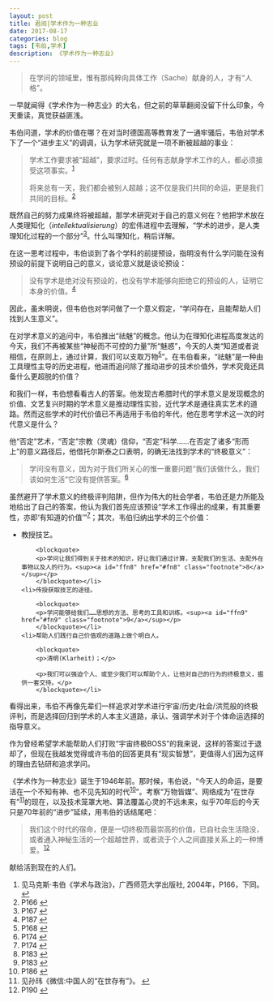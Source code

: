 ```yaml
---
layout: post
title: 君阅|学术作为一种志业
date: 2017-08-17
categories: blog
tags: [韦伯,学术]
description: 《学术作为一种志业》
---
```



<blockquote>
<p>在学问的领域里，惟有那纯粹向具体工作（Sache）献身的人，才有“人格”。</p>
</blockquote>

<p>一早就闻得《学术作为一种志业》的大名，但之前的草草翻阅没留下什么印象，今天重读，真觉获益匪浅。</p>

<p>韦伯问道，学术的价值在哪？在对当时德国高等教育发了一通牢骚后，韦伯对学术下了一个“进步主义”的调调，认为学术研究就是一项不断被超越的事业：</p>

<blockquote>
<p>学术工作要求被“超越&quot;，要求过时。任何有志献身学术工作的人，都必须接受这项事实。<sup><a id="ffn1" href="#fn1" class="footnote">1</a></sup></p>

<p>将来总有一天，我们都会被别人超越；这不仅是我们共同的命运，更是我们共同的目标。<sup><a id="ffn2" href="#fn2" class="footnote">2</a></sup></p>
</blockquote>

<p>既然自己的努力成果终将被超越，那学术研究对于自己的意义何在？他把学术放在人类理知化（<em>intellektualisierung</em>）的宏伟进程中去理解，“学术的进步，是人类理知化过程的一个部分”<sup><a id="ffn3" href="#fn3" class="footnote">3</a></sup>。什么叫理知化，稍后详解。</p>

<p>在这一思考过程中，韦伯谈到了各个学科的前提预设，指明没有什么学问能在没有预设的前提下说明自己的意义，谈论意义就是谈论预设：</p>

<blockquote>
<p>没有学术是绝对没有预设的，也没有学术能够向拒绝它的预设的人，证明它本身的价值。<sup><a id="ffn4" href="#fn4" class="footnote">4</a></sup></p>
</blockquote>

<p>因此，虽未明说，但韦伯也对学问做了一个意义假定，“学问存在，且能帮助人们找到人生意义”。</p>

<p>在对学术意义的追问中，韦伯推出“祛魅”的概念。他认为在理知化进程高度发达的今天，我们不再被某些“神秘而不可控的力量”所“魅惑”，今天的人类“知道或者说相信，在原则上，通过计算，我们可以支取万物<sup><a id="ffn5" href="#fn5" class="footnote">5</a></sup>”。在韦伯看来，“祛魅”是一种由工具理性主导的历史进程，他进而追问除了推动进步的技术价值外，学术究竟还具备什么更超脱的价值？</p>

<p>和我们一样，韦伯想看看古人的答案。他发现古希腊时代的学术意义是发现概念的价值、文艺复兴时期的学术意义是推动理性实验，近代学术是通往真实艺术的道路。然而这些学术的时代价值已不再适用于韦伯的年代，他在思考学术这一次的时代意义是什么？</p>

<p>他“否定”艺术，“否定”宗教（灵魂）信仰，“否定”科学……在否定了诸多“形而上”的意义路径后，他借托尔斯泰之口表明，的确无法找到学术的“终极意义”：</p>

<blockquote>
<p>学问没有意义，因为对于我们所关心的惟一重要问题“我们该做什么，我们该如何生活”它没有提供答案。<sup><a id="ffn6" href="#fn6" class="footnote">6</a></sup></p>
</blockquote>

<p>虽然避开了学术意义的终极评判陷阱，但作为伟大的社会学者，韦伯还是力所能及地给出了自己的答案，他认为我们首先应该预设“学术工作得出的成果，有其重要性，亦即‘有知道的价值’”<sup><a id="ffn7" href="#fn7" class="footnote">7</a></sup>；其次，韦伯归纳出学术的三个价值：</p>

<ul>
	<li>教授技艺。

		<blockquote>
		<p>学问让我们得到关于技术的知识，好让我们通过计算，支配我们的生活、支配外在事物以及人的行为。<sup><a id="ffn8" href="#fn8" class="footnote">8</a></sup></p>
		</blockquote></li>
	<li>传授获取技艺的途径。

		<blockquote>
		<p>学问能够给我们……思想的方法、思考的工具和训练。<sup><a id="ffn9" href="#fn9" class="footnote">9</a></sup></p>
		</blockquote></li>
	<li>帮助人们践行自己价值观的道路上做个明白人。

		<blockquote>
		<p>清明(Klarheit)；</p>

		<p>我们可以强迫个人、或至少我们可以帮助个人，让他对自己的行为的终极意义，揾供一套交待。</p>
		</blockquote></li>
</ul>

<p>看得出来，韦伯不再像先辈们一样追求对学术进行宇宙/历史/社会/洪荒般的终极评判，而是选择回归到学术的人本主义道路，承认、强调学术对于个体命运选择的指导意义。</p>

<p>作为曾经希望学术能帮助人们打败“宇宙终极BOSS”的我来说，这样的答案过于退却了，但现在我越发觉得或许韦伯的回答更具有“现实智慧”，更值得人们因为这样的理由去钻研和追求学问。</p>

<p>《学术作为一种志业》诞生于1946年前。那时候，韦伯说，“今天人的命运，是要活在一个不知有神、也不见先知的时代<sup><a id="ffn10" href="#fn10" class="footnote">10</a></sup>”。考察“万物皆媒”、网络成为“在世存有”<sup><a id="ffn11" href="#fn11" class="footnote">11</a></sup>的现在，以及技术笼罩大地、算法覆盖心灵的不远未来，似乎70年后的今天只是70年前的“进步”延续，用韦伯的话结尾吧：</p>

<blockquote>
<p>我们这个时代的宿命，便是一切终极而最崇高的价值，已自社会生活隐没，或者通入神秘生活的一个超越世界，或者流于个人之间直接关系上的一种博爱。<sup><a id="ffn12" href="#fn12" class="footnote">12</a></sup></p>
</blockquote>

<p>献给活到现在的人们。</p>


<ol id="footnotes">
	<li id="fn1">见马克斯·韦伯《学术与政治》，广西师范大学出版社, 2004年，P166，下同。 <a href="#ffn1">&#x21A9;&#xFE0E;</a></li>
	<li id="fn2">P166 <a href="#ffn2">&#x21A9;&#xFE0E;</a></li>
	<li id="fn3">P167 <a href="#ffn3">&#x21A9;&#xFE0E;</a></li>
	<li id="fn4">P187 <a href="#ffn4">&#x21A9;&#xFE0E;</a></li>
	<li id="fn5">P168 <a href="#ffn5">&#x21A9;&#xFE0E;</a></li>
	<li id="fn6">P174 <a href="#ffn6">&#x21A9;&#xFE0E;</a></li>
	<li id="fn7">P174 <a href="#ffn7">&#x21A9;&#xFE0E;</a></li>
	<li id="fn8">P183 <a href="#ffn8">&#x21A9;&#xFE0E;</a></li>
	<li id="fn9">P183 <a href="#ffn9">&#x21A9;&#xFE0E;</a></li>
	<li id="fn10">P186 <a href="#ffn10">&#x21A9;&#xFE0E;</a></li>
	<li id="fn11">见孙玮《微信:中国人的“在世存有”》。 <a href="#ffn11">&#x21A9;&#xFE0E;</a></li>
	<li id="fn12">P190 <a href="#ffn12">&#x21A9;&#xFE0E;</a></li>
</ol>











